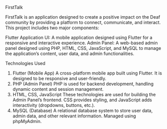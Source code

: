 FirstTalk

FirstTalk is an application designed to create a positive impact on the Deaf community by providing a platform to connect, communicate, and interact. This project includes two major components:

Flutter Application UI: A mobile application designed using Flutter for a responsive and interactive experience.
Admin Panel: A web-based admin panel designed using PHP, HTML, CSS, JavaScript, and MySQL to manage the application’s content, user data, and admin functionalities.

Technologies Used
1. Flutter (Mobile App)
    A cross-platform mobile app built using Flutter.
    It is designed to be responsive and user-friendly.
2. PHP (Admin Panel)
    PHP is used for backend development, handling dynamic content and session management.
3. HTML, CSS, JavaScript
    These technologies are used for building the Admin Panel’s frontend.
    CSS provides styling, and JavaScript adds interactivity (dropdowns, buttons, etc.).
4. MySQL (Database)
    A relational database system to store user data, admin data, and other relevant information.
    Managed using phpMyAdmin. 
